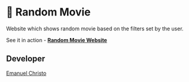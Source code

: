 # 🍿 Random Movie
Website which shows random movie based on the filters set by the user.

See it in action - **[Random Movie Website](http://random-movie-cris.herokuapp.com/)**

## Developer

[Emanuel Christo](https://instagram.com/emanuel.christo)
